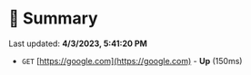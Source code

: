 # 📖 Summary
Last updated: **4/3/2023, 5:41:20 PM**

- `GET` [https://google.com](https://google.com) - **Up** (150ms)
